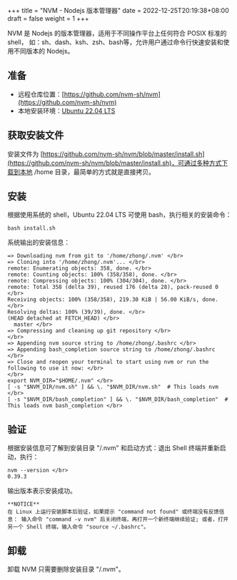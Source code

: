 +++
title = "NVM - Nodejs 版本管理器"
date = 2022-12-25T20:19:38+08:00
draft = false
weight = 1
+++

NVM 是 Nodejs 的版本管理器，适用于不同操作平台上任何符合 POSIX 标准的 shell， 如：sh、dash、ksh、zsh、bash等，允许用户通过命令行快速安装和使用不同版本的 Nodejs。

<!--more-->

## 准备

- 远程仓库位置：[https://github.com/nvm-sh/nvm](https://github.com/nvm-sh/nvm)
- 本地安装环境：[Ubuntu 22.04 LTS](https://ubuntu.com)

## 获取安装文件

安装文件为 [https://github.com/nvm-sh/nvm/blob/master/install.sh](https://github.com/nvm-sh/nvm/blob/master/install.sh)，可通过多种方式下载到本地 /home 目录，最简单的方式就是直接拷贝。


## 安装

根据使用系统的 shell，Ubuntu 22.04 LTS 可使用 bash，执行相关的安装命令：

```
bash install.sh
```

系统输出的安装信息：

```
=> Downloading nvm from git to '/home/zhong/.nvm' </br>
=> Cloning into '/home/zhong/.nvm'... </br>
remote: Enumerating objects: 358, done. </br>
remote: Counting objects: 100% (358/358), done. </br>
remote: Compressing objects: 100% (304/304), done. </br>
remote: Total 358 (delta 39), reused 176 (delta 28), pack-reused 0 </br>
Receiving objects: 100% (358/358), 219.30 KiB | 56.00 KiB/s, done. </br>
Resolving deltas: 100% (39/39), done. </br>
(HEAD detached at FETCH_HEAD) </br>
  master </br>
=> Compressing and cleaning up git repository </br>
</br>
=> Appending nvm source string to /home/zhong/.bashrc </br>
=> Appending bash_completion source string to /home/zhong/.bashrc </br>
=> Close and reopen your terminal to start using nvm or run the following to use it now: </br>
</br>
export NVM_DIR="$HOME/.nvm" </br>
[ -s "$NVM_DIR/nvm.sh" ] && \. "$NVM_DIR/nvm.sh"  # This loads nvm </br>
[ -s "$NVM_DIR/bash_completion" ] && \. "$NVM_DIR/bash_completion"  # This loads nvm bash_completion </br>
```

## 验证

根据安装信息可了解到安装目录 "/.nvm" 和启动方式：退出 Shell 终端并重新启动，执行：

```
nvm --version </br>
0.39.3
```

输出版本表示安装成功。

```
**NOTICE**  
在 Linux 上运行安装脚本后验证，如果提示 "command not found" 或终端没有反馈信息： 输入命令 "command -v nvm" 后关闭终端，再打开一个新终端继续验证; 或者，打开另一个 Shell 终端，输入命令 "source ~/.bashrc"。
```

## 卸载

卸载 NVM 只需要删除安装目录 "/.nvm"。

